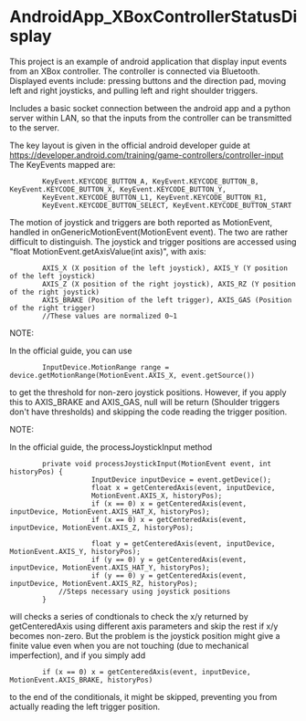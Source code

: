 # AndroidApp_XBoxControllerStatusDisplay
This project is an example of android application that display input events from an XBox controller.
The controller is connected via Bluetooth. Displayed events include: pressing buttons and the direction pad, moving left and right joysticks, and pulling left and right shoulder triggers.

Includes a basic socket connection between the android app and a python server within LAN, so that the inputs from the controller can be transmitted to the server.

The key layout is given in the official android developer guide at https://developer.android.com/training/game-controllers/controller-input
The KeyEvents mapped are:
            
            KeyEvent.KEYCODE_BUTTON_A, KeyEvent.KEYCODE_BUTTON_B, KeyEvent.KEYCODE_BUTTON_X, KeyEvent.KEYCODE_BUTTON_Y,
            KeyEvent.KEYCODE_BUTTON_L1, KeyEvent.KEYCODE_BUTTON_R1,
            KeyEvent.KEYCODE_BUTTON_SELECT, KeyEvent.KEYCODE_BUTTON_START

The motion of joystick and triggers are both reported as MotionEvent, handled in onGenericMotionEvent(MotionEvent event). The two are rather difficult to distinguish.
The joystick and trigger positions are accessed using "float MotionEvent.getAxisValue(int axis)", with axis:

            AXIS_X (X position of the left joystick), AXIS_Y (Y position of the left joystick)
            AXIS_Z (X position of the right joystick), AXIS_RZ (Y position of the right joystick)
            AXIS_BRAKE (Position of the left trigger), AXIS_GAS (Position of the right trigger)
            //These values are normalized 0~1

NOTE:

In the official guide, you can use 
            
            InputDevice.MotionRange range = device.getMotionRange(MotionEvent.AXIS_X, event.getSource())
to get the threshold for non-zero joystick positions. However, if you apply this to AXIS_BRAKE and AXIS_GAS, null will be return (Shoulder triggers don't have thresholds) and skipping the code reading the trigger position.

NOTE:

In the official guide, the processJoystickInput method
            
            private void processJoystickInput(MotionEvent event, int historyPos) {
                        InputDevice inputDevice = event.getDevice();
                        float x = getCenteredAxis(event, inputDevice,
                        MotionEvent.AXIS_X, historyPos);
                        if (x == 0) x = getCenteredAxis(event, inputDevice, MotionEvent.AXIS_HAT_X, historyPos);
                        if (x == 0) x = getCenteredAxis(event, inputDevice, MotionEvent.AXIS_Z, historyPos);
                        
                        float y = getCenteredAxis(event, inputDevice, MotionEvent.AXIS_Y, historyPos);
                        if (y == 0) y = getCenteredAxis(event, inputDevice, MotionEvent.AXIS_HAT_Y, historyPos);
                        if (y == 0) y = getCenteredAxis(event, inputDevice, MotionEvent.AXIS_RZ, historyPos);
	            //Steps necessary using joystick positions 
            }
will checks a series of condtionals to check the x/y returned by getCenteredAxis using different axis parameters and  skip the rest if x/y becomes non-zero. But the problem is the joystick position might give a finite value even when you are not touching (due to mechanical imperfection), and if you simply add 
            
            if (x == 0) x = getCenteredAxis(event, inputDevice, MotionEvent.AXIS_BRAKE, historyPos)

to the end of the conditionals, it might be skipped, preventing you from actually reading the left trigger position.
